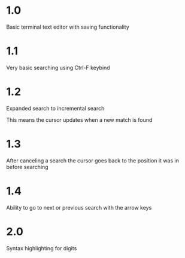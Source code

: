 # 1.0
Basic terminal text editor with saving functionality

# 1.1
Very basic searching using Ctrl-F keybind

# 1.2
Expanded search to incremental search

This means the cursor updates when a new match is found

# 1.3
After canceling a search the cursor goes back to the position it was in before searching

# 1.4
Ability to go to next or previous search with the arrow keys

# 2.0
Syntax highlighting for digits